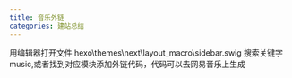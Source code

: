 ```yaml
---
title: 音乐外链
categories: 建站总结
---
```


用编辑器打开文件
hexo\themes\next\layout\_macro\sidebar.swig
搜索关键字music,或者找到对应模块添加外链代码，代码可以去网易音乐上生成
